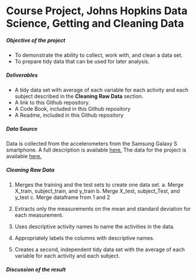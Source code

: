 Course Project, Johns Hopkins Data Science, Getting and Cleaning Data
=====================================================================
##### Objective of the project
* To demonstrate the ability to collect, work with, and clean a data set.
* To prepare tidy data that can be used for later analysis.

##### Deliverables
* A tidy data set with average of each variable for each activity and each subject described in the **Cleaning Raw Data** section.
* A link to this Github repository.
* A Code Book, included in this Github repository
* A Readme, included in this Github repository

##### Data Source
Data is collected from the accelerometers from the Samsung Galaxy S smartphone.  A full description is available [here.](http://archive.ics.uci.edu/ml/datasets/Human+Activity+Recognition+Using+Smartphones)
The data for the project is available [here.](https://d396qusza40orc.cloudfront.net/getdata%2Fprojectfiles%2FUCI%20HAR%20Dataset.zip)



##### Cleaning Raw Data

1. Merges the training and the test sets to create one data set.
a. Merge X_train, subject_train, and y_train
b. Merge X_test, subject_Test, and y_test
c. Merge dataframe from 1 and 2


2. Extracts only the measurements on the mean and standard deviation for each measurement.
3. Uses descriptive activity names to name the activities in the data.
4. Appropriately labels the columns with descriptive names.
5. Creates a second, independent tidy data set with the average of each variable for each activity and each subject.

##### Discussion of the result




